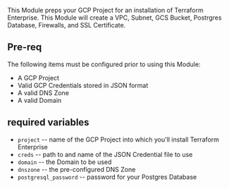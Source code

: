 This Module preps your GCP Project for an installation of Terraform Enterprise. This Module will create a VPC, Subnet, GCS Bucket, Postrgres Database, Firewalls, and SSL Certificate.

## Pre-req

The following items must be configured prior to using this Module:

- A GCP Project
- Valid GCP Credentials stored in JSON format
- A valid DNS Zone
- A valid Domain

## required variables

- `project` -- name of the GCP Project into which you'll install Terraform Enterprise
- `creds` -- path to and name of the JSON Credential file to use
- `domain` -- the Domain to be used
- `dnszone` -- the pre-configured DNS Zone
- `postgresql_password` -- password for your Postgres Database
